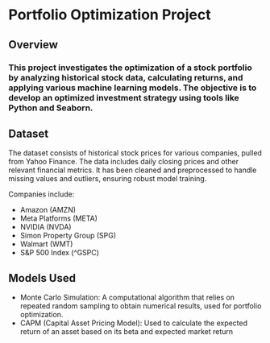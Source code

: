 # Portfolio Optimization Project

## Overview
### This project investigates the optimization of a stock portfolio by analyzing historical stock data, calculating returns, and applying various machine learning models. The objective is to develop an optimized investment strategy using tools like Python and Seaborn.

## Dataset
The dataset consists of historical stock prices for various companies, pulled from Yahoo Finance. The data includes daily closing prices and other relevant financial metrics. It has been cleaned and preprocessed to handle missing values and outliers, ensuring robust model training.

Companies include:
* Amazon (AMZN)
* Meta Platforms (META)
* NVIDIA (NVDA)
* Simon Property Group (SPG)
* Walmart (WMT)
* S&P 500 Index (^GSPC)

## Models Used
* Monte Carlo Simulation: A computational algorithm that relies on repeated random sampling to obtain numerical results, used for portfolio optimization.
* CAPM (Capital Asset Pricing Model): Used to calculate the expected return of an asset based on its beta and expected market return
